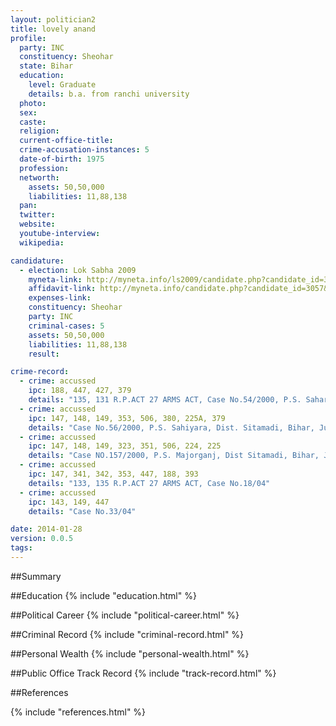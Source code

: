 ```yaml
---
layout: politician2
title: lovely anand
profile: 
  party: INC
  constituency: Sheohar
  state: Bihar
  education: 
    level: Graduate
    details: b.a. from ranchi university
  photo: 
  sex: 
  caste: 
  religion: 
  current-office-title: 
  crime-accusation-instances: 5
  date-of-birth: 1975
  profession: 
  networth: 
    assets: 50,50,000
    liabilities: 11,88,138
  pan: 
  twitter: 
  website: 
  youtube-interview: 
  wikipedia: 

candidature: 
  - election: Lok Sabha 2009
    myneta-link: http://myneta.info/ls2009/candidate.php?candidate_id=3057
    affidavit-link: http://myneta.info/candidate.php?candidate_id=3057&scan=original
    expenses-link: 
    constituency: Sheohar 
    party: INC
    criminal-cases: 5
    assets: 50,50,000
    liabilities: 11,88,138
    result:  

crime-record: 
  - crime: accussed
    ipc: 188, 447, 427, 379
    details: "135, 131 R.P.ACT 27 ARMS ACT, Case No.54/2000, P.S. Saharsha, Dist. Saharsha, Bihar, Ist Class J.M.Saharasha, Dt.6.12.2000" 
  - crime: accussed
    ipc: 147, 148, 149, 353, 506, 380, 225A, 379
    details: "Case No.56/2000, P.S. Sahiyara, Dist. Sitamadi, Bihar, Judicial Magistrate First Class, Sitamadi" 
  - crime: accussed
    ipc: 147, 148, 149, 323, 351, 506, 224, 225
    details: "Case NO.157/2000, P.S. Majorganj, Dist Sitamadi, Bihar, Judicial Magistrate First Class, Sitamadi" 
  - crime: accussed
    ipc: 147, 341, 342, 353, 447, 188, 393
    details: "133, 135 R.P.ACT 27 ARMS ACT, Case No.18/04" 
  - crime: accussed
    ipc: 143, 149, 447
    details: "Case No.33/04" 

date: 2014-01-28
version: 0.0.5
tags: 
---
```

##Summary


##Education
{% include "education.html" %}


##Political Career
{% include "political-career.html" %}


##Criminal Record
{% include "criminal-record.html" %}


##Personal Wealth
{% include "personal-wealth.html" %}


##Public Office Track Record
{% include "track-record.html" %}


##References


{% include "references.html" %}